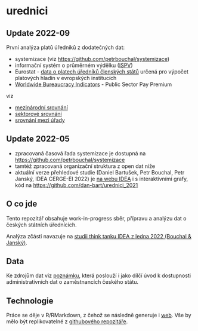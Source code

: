 urednici
================

<!-- README.md is generated from README.Rmd. Please edit that file -->
<!-- badges: start -->
<!-- badges: end -->

## Update 2022-09

První analýza platů úředníků z dodatečných dat:

- systemizace (viz <https://github.com/petrbouchal/systemizace>)
- informační systém o průměrném výdělku ([ISPV](https://ispv.cz))
- Eurostat - [data o platech úředníků členských
  států](https://ec.europa.eu/eurostat/web/civil-servants-remuneration/specific-indicators/data)
  určená pro výpočet platových hladin v evropských institucích
- [Worldwide Bureaucracy
  Indicators](https://datacatalog.worldbank.org/dataset/worldwide-bureaucracy-indicators/) -
  Public Sector Pay Premium

viz

- [mezinárodní srovnání](international.qmd)
- [sektorové srovnání](srovnani-sektory.qmd)
- [srovnání mezi úřady](srovnani-urady.qmd)

## Update 2022-05

- zpracovaná časová řada systemizace je dostupná na
  <https://github.com/petrbouchal/systemizace>
- tamtéž zpracovaná organizační struktura z open dat níže
- aktuální verze přehledové studie (Daniel Bartušek, Petr Bouchal, Petr
  Janský, IDEA CERGE-EI 2022) je [na webu
  IDEA](https://idea.cerge-ei.cz/studies/statni-zamestnanci-a-urednici-kde-pracuji-a-za-kolik-2)
  i s interaktivními grafy, kód na
  <https://github.com/dan-bart/urednici_2021>

## O co jde

Tento repozitář obsahuje work-in-progress sběr, přípravu a analýzu dat o
českých státních úřednících.

Analýza zčásti navazuje na [studii think tanku IDEA z ledna 2022
(Bouchal &
Janský)](https://idea.cerge-ei.cz/studies/statni-zamestnanci-a-urednici-kde-pracuji-a-za-kolik-2).

## Data

Ke zdrojům dat viz [poznámku](zdroje.html), která poslouží i jako dílčí
úvod k dostupnosti administrativních dat o zaměstnancích českého státu.

## Technologie

Práce se děje v R/RMarkdown, z čehož se následně generuje i
[web](https://petrbouchal.github.io/urednici/). Vše by mělo být
replikovatelné z [githubového
repozitáře](https://github.com/petrbouchal/urednici).
